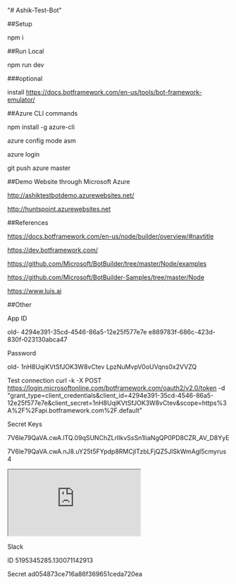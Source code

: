 "# Ashik-Test-Bot" 

##Setup

npm i

##Run Local

npm run dev

###optional

install https://docs.botframework.com/en-us/tools/bot-framework-emulator/

##Azure CLI commands

npm install -g azure-cli

azure config mode asm

azure login

git push azure master

##Demo Website through Microsoft Azure

http://ashiktestbotdemo.azurewebsites.net/

http://huntspoint.azurewebsites.net

##References

https://docs.botframework.com/en-us/node/builder/overview/#navtitle

https://dev.botframework.com/

https://github.com/Microsoft/BotBuilder/tree/master/Node/examples

https://github.com/Microsoft/BotBuilder-Samples/tree/master/Node

https://www.luis.ai

##Other

App ID

old- 4294e391-35cd-4546-86a5-12e25f577e7e
e889783f-686c-423d-830f-023130abca47
	
Password

old- 1nH8UqiKVtSfJOK3W8vCtev
LpzNuMvpV0oUVqns0x2VVZQ

Test connection
curl -k -X POST https://login.microsoftonline.com/botframework.com/oauth2/v2.0/token -d "grant_type=client_credentials&client_id=4294e391-35cd-4546-86a5-12e25f577e7e&client_secret=1nH8UqiKVtSfJOK3W8vCtev&scope=https%3A%2F%2Fapi.botframework.com%2F.default"


Secret Keys

7V6le79QaVA.cwA.lTQ.09qSUNChZLrlIkvSsSn1IiaNgQP0PD8CZR_AV_D8YyE

7V6le79QaVA.cwA.nJ8.uY25t5FYpdp8RMCjITzbLFjQZ5JlSkWmAgl5cmyrus4

<iframe src='https://webchat.botframework.com/embed/HuntsPoint?s=7V6le79QaVA.cwA.nJ8.uY25t5FYpdp8RMCjITzbLFjQZ5JlSkWmAgl5cmyrus4'></iframe>

Slack

ID
5195345285.130071142913

Secret
ad054873ce716a86f369651ceda720ea    